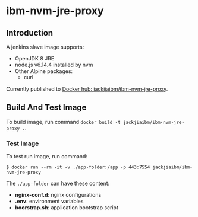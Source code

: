 # ibm-nvm-jre-proxy

## Introduction

A jenkins slave image supports:

- OpenJDK 8 JRE
- node.js v6.14.4 installed by nvm
- Other Alpine packages:
  * curl

Currently published to [Docker hub: jackjiaibm/ibm-nvm-jre-proxy](https://hub.docker.com/r/jackjiaibm/ibm-nvm-jre-proxy/).

## Build And Test Image

To build image, run command `docker build -t jackjiaibm/ibm-nvm-jre-proxy .`.

### Test Image

To test run image, run command:

```
$ docker run --rm -it -v ./app-folder:/app -p 443:7554 jackjiaibm/ibm-nvm-jre-proxy
```

The `./app-folder` can have these content:

- **nginx-conf.d**: nginx configurations
- **.env**: environment variables
- **boorstrap.sh**: application bootstrap script
